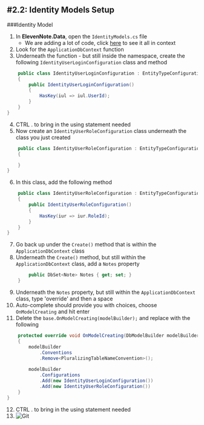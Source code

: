 #2.2: Identity Models Setup
---
###Identity Model
1. In **ElevenNote.Data**, open the `IdentityModels.cs` file
   - We are adding a lot of code, click [here](2.2a-IdentityModelsScreenshot.md) to see it all in context
2. Look for the `ApplicationDbContext` function
3. Underneath the function - but still inside the namespace, create the following `IdentityUserLoginConfiguration` class and method
```cs
    public class IdentityUserLoginConfiguration : EntityTypeConfiguration<IdentityUserLogin>
    {
        public IdentityUserLoginConfiguration()
        {
            HasKey(iul => iul.UserId);
        }
    }
}
```
4. CTRL . to bring in the using statement needed
5. Now create an `IdentityUserRoleConfiguration` class underneath the class you just created
```cs
    public class IdentityUserRoleConfiguration : EntityTypeConfiguration<IdentityUserRole>
    {

    }
}
```
6. In this class, add the following method
```cs
    public class IdentityUserRoleConfiguration : EntityTypeConfiguration<IdentityUserRole>
    {
        public IdentityUserRoleConfiguration()
        {
            HasKey(iur => iur.RoleId);
        }
    }
}
```
7. Go back up under the `Create()` method that is within the `ApplicationDbContext` class
8. Underneath the `Create()` method, but still within the `ApplicationDbContext` class, add a `Notes` property
```cs
        public DbSet<Note> Notes { get; set; }
    }
```
9. Underneath the `Notes` property, but still within the `ApplicationDbContext` class, type 'override' and then a space
10. Auto-complete should provide you with choices, choose `OnModelCreating` and hit enter
11. Delete the `base.OnModelCreating(modelBuilder);` and replace with the following
```cs
    protected override void OnModelCreating(DbModelBuilder modelBuilder)
    {
        modelBuilder
            .Conventions
            .Remove<PluralizingTableNameConvention>();
        
        modelBuilder
            .Configurations
            .Add(new IdentityUserLoginConfiguration())
            .Add(new IdentityUserRoleConfiguration())
    }
}
```
12. CTRL . to bring in the using statement needed
13. ![Git](/assets/devicons_github_badge.png)